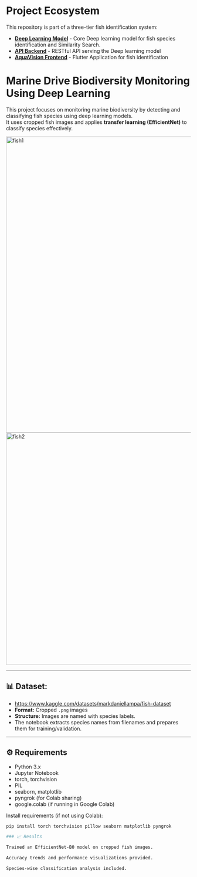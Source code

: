 # Project Ecosystem

This repository is part of a three-tier fish identification system:

- **[Deep Learning Model](https://github.com/Hetvi2211/Fish-Accuracy-Simulation)** - Core Deep learning model for fish species identification and Similarity Search.
- **[API Backend](https://github.com/unnatii14/fish-classifier-api)** - RESTful API serving the Deep learning model
- **[AquaVision Frontend](https://github.com/unnatii14/aquavision-flutter)** - Flutter Application for fish identification

# Marine Drive Biodiversity Monitoring Using Deep Learning

This project focuses on monitoring marine biodiversity by detecting and classifying fish species using deep learning models.  
It uses cropped fish images and applies **transfer learning (EfficientNet)** to classify species effectively.

<img width="1675" height="807" alt="fish1" src="https://github.com/user-attachments/assets/e0d3a0e1-8c68-40ec-8dea-694d62100f8b" />

<img width="1532" height="633" alt="fish2" src="https://github.com/user-attachments/assets/9140373d-8afc-49a4-970b-3521f92307b2" />

---

## 📊 Dataset: 
- https://www.kaggle.com/datasets/markdaniellampa/fish-dataset
- **Format:** Cropped `.png` images  
- **Structure:** Images are named with species labels.  
- The notebook extracts species names from filenames and prepares them for training/validation.

---

## ⚙️ Requirements
- Python 3.x
- Jupyter Notebook
- torch, torchvision
- PIL
- seaborn, matplotlib
- pyngrok (for Colab sharing)
- google.colab (if running in Google Colab)

Install requirements (if not using Colab):
```bash
pip install torch torchvision pillow seaborn matplotlib pyngrok

### 📈 Results

Trained an EfficientNet-B0 model on cropped fish images.

Accuracy trends and performance visualizations provided.

Species-wise classification analysis included.

